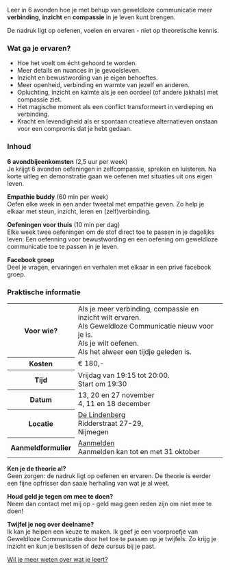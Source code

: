 Leer in 6 avonden hoe je met behup van geweldloze communicatie meer **verbinding**, **inzicht** en **compassie** in je leven kunt brengen.

De nadruk ligt op oefenen, voelen en ervaren - niet op  theoretische kennis. 

### Wat ga je ervaren?

* Hoe het voelt om écht gehoord te worden.
* Meer details en nuances in je gevoelsleven.
* Inzicht en bewustwording van je eigen behoeftes.
* Meer openheid, verbinding en warmte van jezelf en anderen.
* Opluchting, inzicht en kalmte als je een oordeel (of andere jakhals) met compassie ziet.
* Het magische moment als een conflict transformeert in verdieping en verbinding.
* Kracht en levendigheid als er spontaan creatieve alternatieven onstaan voor een compromis dat je hebt gedaan.

### Inhoud

 **6 avondbijeenkomsten** (2,5 uur per week)<br/>
Je krijgt 6 avonden oefeningen in zelfcompassie, spreken en luisteren. Na korte uitleg en demonstratie gaan we oefenen met situaties uit ons eigen leven.

 **Empathie buddy** (60 min per week)<br/>
Oefen elke week in een ander tweetal met empathie geven. Zo help je elkaar met steun, inzicht, leren en (zelf)verbinding.

 **Oefeningen voor thuis** (10 min per dag)<br/>
Elke week twee oefeningen om de stof direct toe te passen in je dagelijks leven: Een oefenning voor bewustwording en een oefening om geweldloze communicatie toe te passen in je leven.

 **Facebook groep**<br/>
Deel je vragen, ervaringen en verhalen met elkaar in een privé facebook groep.


### Praktische informatie

<table class="table table-striped">
	<tr><th>Voor&nbsp;wie?</th><td>
		Als je meer verbinding, compassie en inzicht wilt ervaren.<br/>
		Als Geweldloze Communicatie nieuw voor je is.<br/>
		Als je wilt oefenen.<br/>
		Als het alweer een tijdje geleden is.</td></tr>
	<tr><th>Kosten</th><td>&euro; 180,- </td></tr>
	<tr><th>Tijd</th><td>Vrijdag van 19:15 tot 20:00.<br/>Start om 19:30</td></tr>
	<tr><th>Datum</th><td>13, 20 en 27 november<br/>4, 11 en 18 december</td></tr>
	<tr><th>Locatie</th><td><a href="">De Lindenberg</a><br/>Ridderstraat 27-29,<br/>Nijmegen</td></tr>
	<tr><th>Aanmeldformulier</th><td><a class="btn btn-primary btn-lg" href="/aanmelden?p=cursus">Aanmelden</a><br/>Aanmelden kan tot en met 31 oktober</td></tr>
</table>

**Ken je de theorie al?**<br/> Geen zorgen: de nadruk ligt op oefenen en ervaren. De theorie is eerder een fijne opfrisser dan saaie herhaling van wat je al weet.

**Houd geld je tegen om mee te doen?**<br/> Neem dan contact met mij op - geld mag geen reden zijn om niet mee te doen!

**Twijfel je nog over deelname?** <br/>Ik kan je helpen een keuze te maken. Ik geef je een voorproefje van Geweldloze Communicatie door het toe te passen op je twijfels. Zo krijg je inzicht en kun je beslissen of deze cursus bij je past.

<a href="#more" class="more">Wil je meer weten over wat je leert?</a>
<div id="more" class="more well" style="display: none;">

Onderwerpen die onder andere aan bod komen:

* De kernprincipes van Geweldloze Communicatie
* De vier stappen voor verbinding.
* De valkuilen van elke stap.
* De drie rollen.
* Een nieuw perspectief: Hoe je met een bril van liefde en compassie naar de wereld kunt kijken.
* Oordelen en andere jahkalzen ontwapenen en transformeren met compassie.
* Empathisch luisteren... en als je dit al kan dan kun je deze vaardigheid enorm verdiepen!
* Inchecken: Leer je gevoelens en behoeftes te herkennen en benoemen en ontwikkel zelfcompassie voor je innerlijke criticus.
* Vertrouwen ontwikkelen in het onstaan van spontane creatieve ideeën als je vastloopt in een conflict of compromis.

</div>
<script>$('a.more').click(function(){$('#more').show()});</script>